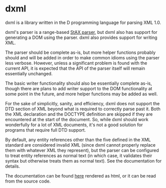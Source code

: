 # dxml

dxml is a library written in the D programming language for parsing XML 1.0.

dxml's parser is a range-based [StAX parser](https://en.wikipedia.org/wiki/StAX),
but dxml also has support for generating a DOM using the parser. dxml also
provides support for writing XML.

The parser should be complete as-is, but more helper functions probably should
and will be added in order to make common idioms using the parser less verbose.
However, unless a significant problem is found with the current API, it is
expected that the API of the parser itself will remain essentially unchanged.

The basic writer functionality should also be essentially complete as-is,
though there are plans to add writer support to the DOM functionality at some
point in the future, and more helper functions may be added as well.

For the sake of simplicitly, sanity, and efficiency, dxml does not support the
DTD section of XML beyond what is required to correctly parse past it. Both the
XML declaration and the DOCTYPE definition are skipped if they are encountered
at the start of the document. So, while dxml should work wonderfully for a lot
of XML documents, it's not a good solution for programs that require full DTD
support.

By default, any entity references other than the five defined in the XML
standard are considered invalid XML (since dxml cannot properly replace them
with whatever XML they represent), but the parser can be configured to treat
entity references as normal text (in which case, it validates their syntax but
otherwise treats them as normal text). See the documentation for details.

The documentation can be found [here](http://jmdavisprog.com/projects.html)
rendered as html, or it can be read from the source code.
